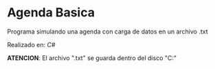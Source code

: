 # Agenda Basica

Programa simulando una agenda con carga de datos en un archivo .txt

Realizado en: _C#_

**ATENCION**: El archivo ".txt" se guarda dentro del disco "C:\"
